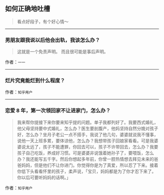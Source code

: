 ## 如何正确地吐槽

> 看点好段子，有个好心情～


 
---

### 男朋友跟我说以后他会出轨，我该怎么办？

> 这就是一个免责声明。
> 而且很可能是事后声明。


作者：`一一`

---

### 烂片究竟能烂到什么程度？

> 


作者：`知乎用户`

---

### 恋爱 8 年，第一次领回家不让进家门，怎么办？

> 我来帮你提接下来你要来知乎提的问题。单子我都列好了。我要西式婚礼，他父母坚持要中式婚礼，怎么办？医生要剖腹产，他妈坚持自然分娩对孩子好，怎么办？坐月子老公一点不搭手，我说了他几句，婆婆就说我不懂事，说他一天上班多累，要体谅他，怎么办？我想带孩子回娘家看看。可是我婆婆说太远了，孩子不能遭罪，你回去可以，孩子不许带回去，怎么办？我要孩子自己吃饭，养成好习惯。可是婆婆非说饿着她孙子了，要喂饭，怎么办？我还能写五千字。然后你想起多年前，你曾一腔热情想去拜见未来的爸爸妈妈，但是他们不让你进门。你觉得你是为了真爱，所以忍了下来。接着你低下头看看怀里的孩子，柔声说，「宝贝，妈妈都是为了你才忍下来了。你以后可要听妈妈的话啊。」


作者：`知乎用户`